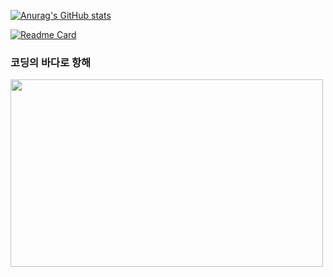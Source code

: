 
[![Anurag's GitHub stats](https://github-readme-stats.vercel.app/api?username=42azimut&show_icons=true&theme=radical)](https://github.com/anuraghazra/github-readme-stats)


[![Readme Card](https://github-readme-stats.vercel.app/api/pin/?username=anuraghazra&repo=github-readme-stats)](https://github.com/anuraghazra/github-readme-stats)

### 코딩의 바다로 항해
<img src="https://github.com/42azimut/md_doc_Study/blob/main/img/cb5d372db8d5008660d73b445b2a7485.jpg" width="500px" height="300px" align="center">

